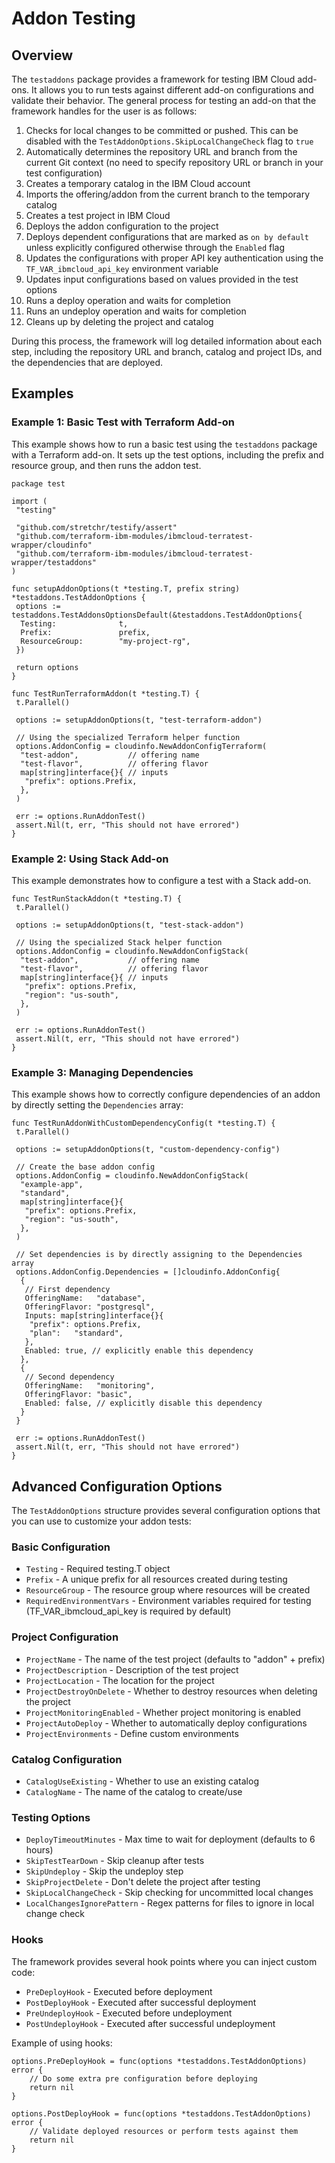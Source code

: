 # Addon Testing

## Overview
The `testaddons` package provides a framework for testing IBM Cloud add-ons. It allows you to run tests against different add-on configurations and validate their behavior.
The general process for testing an add-on that the framework handles for the user is as follows:

1. Checks for local changes to be committed or pushed. This can be disabled with the `TestAddonOptions.SkipLocalChangeCheck` flag to `true`
2. Automatically determines the repository URL and branch from the current Git context (no need to specify repository URL or branch in your test configuration)
3. Creates a temporary catalog in the IBM Cloud account
4. Imports the offering/addon from the current branch to the temporary catalog
5. Creates a test project in IBM Cloud
6. Deploys the addon configuration to the project
7. Deploys dependent configurations that are marked as `on by default` unless explicitly configured otherwise through the `Enabled` flag
8. Updates the configurations with proper API key authentication using the `TF_VAR_ibmcloud_api_key` environment variable
9. Updates input configurations based on values provided in the test options
10. Runs a deploy operation and waits for completion
11. Runs an undeploy operation and waits for completion
12. Cleans up by deleting the project and catalog

During this process, the framework will log detailed information about each step, including the repository URL and branch, catalog and project IDs, and the dependencies that are deployed.

## Examples

### Example 1: Basic Test with Terraform Add-on

This example shows how to run a basic test using the `testaddons` package with a Terraform add-on. It sets up the test options, including the prefix and resource group, and then runs the addon test.

```golang
package test

import (
 "testing"

 "github.com/stretchr/testify/assert"
 "github.com/terraform-ibm-modules/ibmcloud-terratest-wrapper/cloudinfo"
 "github.com/terraform-ibm-modules/ibmcloud-terratest-wrapper/testaddons"
)

func setupAddonOptions(t *testing.T, prefix string) *testaddons.TestAddonOptions {
 options := testaddons.TestAddonsOptionsDefault(&testaddons.TestAddonOptions{
  Testing:              t,
  Prefix:               prefix,
  ResourceGroup:        "my-project-rg",
 })

 return options
}

func TestRunTerraformAddon(t *testing.T) {
 t.Parallel()

 options := setupAddonOptions(t, "test-terraform-addon")

 // Using the specialized Terraform helper function
 options.AddonConfig = cloudinfo.NewAddonConfigTerraform(
  "test-addon",           // offering name
  "test-flavor",          // offering flavor
  map[string]interface{}{ // inputs
   "prefix": options.Prefix,
  },
 )

 err := options.RunAddonTest()
 assert.Nil(t, err, "This should not have errored")
}
```

### Example 2: Using Stack Add-on

This example demonstrates how to configure a test with a Stack add-on.

```golang
func TestRunStackAddon(t *testing.T) {
 t.Parallel()

 options := setupAddonOptions(t, "test-stack-addon")

 // Using the specialized Stack helper function
 options.AddonConfig = cloudinfo.NewAddonConfigStack(
  "test-addon",           // offering name
  "test-flavor",          // offering flavor
  map[string]interface{}{ // inputs
   "prefix": options.Prefix,
   "region": "us-south",
  },
 )

 err := options.RunAddonTest()
 assert.Nil(t, err, "This should not have errored")
}
```

### Example 3: Managing Dependencies

This example shows how to correctly configure dependencies of an addon by directly setting the `Dependencies` array:

```golang
func TestRunAddonWithCustomDependencyConfig(t *testing.T) {
 t.Parallel()

 options := setupAddonOptions(t, "custom-dependency-config")

 // Create the base addon config
 options.AddonConfig = cloudinfo.NewAddonConfigStack(
  "example-app",
  "standard",
  map[string]interface{}{
   "prefix": options.Prefix,
   "region": "us-south",
  },
 )

 // Set dependencies is by directly assigning to the Dependencies array
 options.AddonConfig.Dependencies = []cloudinfo.AddonConfig{
  {
   // First dependency
   OfferingName:   "database",
   OfferingFlavor: "postgresql",
   Inputs: map[string]interface{}{
    "prefix": options.Prefix,
    "plan":   "standard",
   },
   Enabled: true, // explicitly enable this dependency
  },
  {
   // Second dependency
   OfferingName:   "monitoring",
   OfferingFlavor: "basic",
   Enabled: false, // explicitly disable this dependency
  }
 }

 err := options.RunAddonTest()
 assert.Nil(t, err, "This should not have errored")
}
```


## Advanced Configuration Options

The `TestAddonOptions` structure provides several configuration options that you can use to customize your addon tests:

### Basic Configuration
- `Testing` - Required testing.T object
- `Prefix` - A unique prefix for all resources created during testing
- `ResourceGroup` - The resource group where resources will be created
- `RequiredEnvironmentVars` - Environment variables required for testing (TF_VAR_ibmcloud_api_key is required by default)

### Project Configuration
- `ProjectName` - The name of the test project (defaults to "addon" + prefix)
- `ProjectDescription` - Description of the test project
- `ProjectLocation` - The location for the project
- `ProjectDestroyOnDelete` - Whether to destroy resources when deleting the project
- `ProjectMonitoringEnabled` - Whether project monitoring is enabled
- `ProjectAutoDeploy` - Whether to automatically deploy configurations
- `ProjectEnvironments` - Define custom environments

### Catalog Configuration
- `CatalogUseExisting` - Whether to use an existing catalog
- `CatalogName` - The name of the catalog to create/use

### Testing Options
- `DeployTimeoutMinutes` - Max time to wait for deployment (defaults to 6 hours)
- `SkipTestTearDown` - Skip cleanup after tests
- `SkipUndeploy` - Skip the undeploy step
- `SkipProjectDelete` - Don't delete the project after testing
- `SkipLocalChangeCheck` - Skip checking for uncommitted local changes
- `LocalChangesIgnorePattern` - Regex patterns for files to ignore in local change check

### Hooks
The framework provides several hook points where you can inject custom code:

- `PreDeployHook` - Executed before deployment
- `PostDeployHook` - Executed after successful deployment
- `PreUndeployHook` - Executed before undeployment
- `PostUndeployHook` - Executed after successful undeployment

Example of using hooks:
```golang
options.PreDeployHook = func(options *testaddons.TestAddonOptions) error {
    // Do some extra pre configuration before deploying
    return nil
}

options.PostDeployHook = func(options *testaddons.TestAddonOptions) error {
    // Validate deployed resources or perform tests against them
    return nil
}
```

